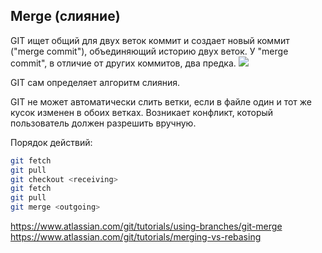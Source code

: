 ## Merge (слияние)

GIT ищет общий для двух веток коммит и создает новый коммит ("merge commit"), объединяющий историю двух веток. У "merge commit", в отличие от других коммитов, два предка.
![](https://wac-cdn.atlassian.com/dam/jcr:83323200-3c57-4c29-9b7e-e67e98745427/Branch-1.png?cdnVersion=jq)

GIT сам определяет алгоритм слияния.

GIT не может автоматически слить ветки, если в файле один и тот же кусок изменен в обоих ветках. Возникает конфликт, который пользователь должен разрешить вручную.

Порядок действий:
```bash
git fetch
git pull
git checkout <receiving>
git fetch
git pull
git merge <outgoing>
```




https://www.atlassian.com/git/tutorials/using-branches/git-merge
https://www.atlassian.com/git/tutorials/merging-vs-rebasing